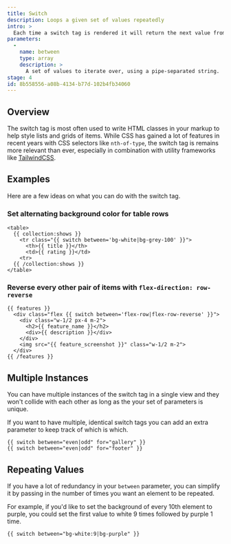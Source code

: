```yaml
---
title: Switch
description: Loops a given set of values repeatedly
intro: >
  Each time a switch tag is rendered it will return the next value from its `between` parameter until it reaches the end where it will start all over again.
parameters:
  -
    name: between
    type: array
    description: >
      A set of values to iterate over, using a pipe-separated string.
stage: 4
id: 8b558556-a08b-4134-b77d-102b4fb34060
---
```

## Overview

The switch tag is most often used to write HTML classes in your markup to help style lists and grids of items. While CSS has gained a lot of features in recent years with CSS selectors like `nth-of-type`, the switch tag is remains more relevant than ever, especially in combination with utility frameworks like [TailwindCSS](https://tailwindcss.com).

## Examples

Here are a few ideas on what you can do with the switch tag.

### Set alternating background color for table rows

```
<table>
  {{ collection:shows }}
    <tr class="{{ switch between='bg-white|bg-grey-100' }}">
      <th>{{ title }}</th>
      <td>{{ rating }}</td>
    <tr>
  {{ /collection:shows }}
</table>
```

### Reverse every other pair of items with `flex-direction: row-reverse`

```
{{ features }}
  <div class="flex {{ switch between='flex-row|flex-row-reverse' }}">
    <div class="w-1/2 px-4 m-2">
      <h2>{{ feature_name }}</h2>
      <div>{{ description }}</div>
    </div>
    <img src="{{ feature_screenshot }}" class="w-1/2 m-2">
  </div>
{{ /features }}
```

## Multiple Instances

You can have multiple instances of the switch tag in a single view and they won't collide with each other as long as the your set of parameters is unique.

If you want to have multiple, identical switch tags you can add an extra parameter to keep track of which is which.

```
{{ switch between="even|odd" for="gallery" }}
{{ switch between="even|odd" for="footer" }}
```

## Repeating Values

If you have a lot of redundancy in your `between` parameter, you can simplify it by passing in the number of times you want an element to be repeated.

For example, if you'd like to set the background of every 10th element to purple, you could set the first value to white 9 times followed by purple 1 time.

```
{{ switch between="bg-white:9|bg-purple" }}
```

